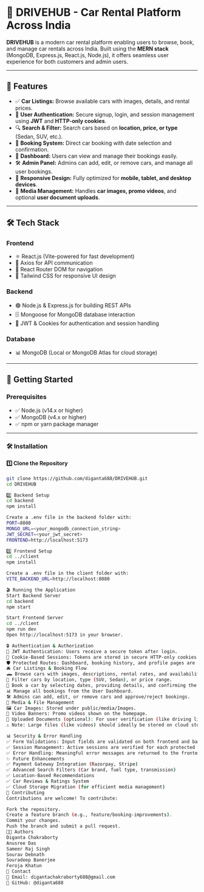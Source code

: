 # 🚗 DRIVEHUB - Car Rental Platform Across India

**DRIVEHUB** is a modern car rental platform enabling users to browse, book, and manage car rentals across India. Built using the **MERN stack** (MongoDB, Express.js, React.js, Node.js), it offers seamless user experience for both customers and admin users.

---

## 🌟 Features

- ✅ **Car Listings:** Browse available cars with images, details, and rental prices.
- 🔐 **User Authentication:** Secure signup, login, and session management using **JWT** and **HTTP-only cookies**.
- 🔍 **Search & Filter:** Search cars based on **location, price, or type** (Sedan, SUV, etc.).
- 📅 **Booking System:** Direct car booking with date selection and confirmation.
- 📂 **Dashboard:** Users can view and manage their bookings easily.
- 🛠️ **Admin Panel:** Admins can add, edit, or remove cars, and manage all user bookings.
- 📱 **Responsive Design:** Fully optimized for **mobile, tablet, and desktop devices**.
- 🎥 **Media Management:** Handles **car images, promo videos**, and optional **user document uploads**.

---

## 🛠️ Tech Stack

### Frontend
- ⚛️ React.js (Vite-powered for fast development)
- 📡 Axios for API communication
- 🚏 React Router DOM for navigation
- 🎨 Tailwind CSS for responsive UI design

### Backend
- 🟢 Node.js & Express.js for building REST APIs
- 🗄️ Mongoose for MongoDB database interaction
- 🔑 JWT & Cookies for authentication and session handling

### Database
- 📊 MongoDB (Local or MongoDB Atlas for cloud storage)

---

## 🚀 Getting Started

### Prerequisites
- ✅ Node.js (v14.x or higher)
- ✅ MongoDB (v4.x or higher)
- ✅ npm or yarn package manager

---

### 🛠️ Installation

#### 1️⃣ Clone the Repository
```bash
git clone https://github.com/diganta688/DRIVEHUB.git
cd DRIVEHUB

2️⃣ Backend Setup
cd backend
npm install

Create a .env file in the backend folder with:
PORT=8080
MONGO_URL=<your_mongodb_connection_string>
JWT_SECRET=<your_jwt_secret>
FRONTEND=http://localhost:5173

3️⃣ Frontend Setup
cd ../client
npm install

Create a .env file in the client folder with:
VITE_BACKEND_URL=http://localhost:8080

🎬 Running the Application
Start Backend Server
cd backend
npm start

Start Frontend Server
cd ../client
npm run dev
Open http://localhost:5173 in your browser.

🔒 Authentication & Authorization
🔑 JWT Authentication: Users receive a secure token after login.
🍪 Cookie-Based Sessions: Tokens are stored in secure HTTP-only cookies.
🛡️ Protected Routes: Dashboard, booking history, and profile pages are restricted to authenticated users only.
🚘 Car Listings & Booking Flow
🛻 Browse cars with images, descriptions, rental rates, and availability.
📍 Filter cars by location, type (SUV, Sedan), or price range.
📅 Book a car by selecting dates, providing details, and confirming the booking.
📊 Manage all bookings from the User Dashboard.
🛠️ Admins can add, edit, or remove cars and approve/reject bookings.
📂 Media & File Management
🖼️ Car Images: Stored under public/media/Images.
🎥 Video Banners: Promo videos shown on the homepage.
📑 Uploaded Documents (optional): For user verification (like driving licenses).
⚠️ Note: Large files (like videos) should ideally be stored on cloud storage platforms like AWS S3 or Cloudinary for better performance.

📊 Security & Error Handling
✅ Form Validations: Input fields are validated on both frontend and backend.
✅ Session Management: Active sessions are verified for each protected request.
✅ Error Handling: Meaningful error messages are returned to the frontend to improve user experience.
✨ Future Enhancements
✅ Payment Gateway Integration (Razorpay, Stripe)
✅ Advanced Search Filters (Car brand, fuel type, transmission)
✅ Location-Based Recommendations
✅ Car Reviews & Ratings System
✅ Cloud Storage Migration (for efficient media management)
🤝 Contributing
Contributions are welcome! To contribute:

Fork the repository.
Create a feature branch (e.g., feature/booking-improvements).
Commit your changes.
Push the branch and submit a pull request.
👨‍💻 Authors
Diganta Chakraborty
Anusree Das
Sameer Raj Singh
Sourav Debnath
Souradeep Banerjee
Feroja Khatun
📧 Contact
📧 Email: digantachakraborty688@gmail.com
🔗 GitHub: @diganta688